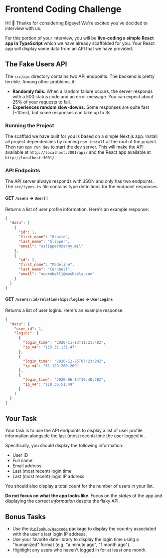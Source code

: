# Frontend Coding Challenge

Hi! 👋 Thanks for considering Bigeye! We're excited you've decided to interview with us.

For this portion of your interview, you will be **live-coding a simple React app in TypeScript** which we have
already scaffolded for you. Your React app will display some data from an API that we have provided.

## The Fake Users API

The `src/api` directory contains two API endpoints. The backend is pretty terrible. Among other problems, it:

- **Randomly fails.** When a random failure occurs, the server responds with a 500 status code and an error message.
  You can expect about 25% of your requests to fail.
- **Experiences random slow-downs.** Some responses are quite fast (~10ms), but some responses can take up to 3s.

### Running the Project

The scaffold we have built for you is based on a simple Next.js app. Install all project dependencies by running `npm install` at the root of the project. Then run `npm run dev` to start the dev server. This will make the API available at `http://localhost:3001/api/` and the React app available at `http://localhost:3001/`.

### API Endpoints

The API server always responds with JSON and only has two endpoints. The `src/types.ts` file contains type
definitions for the endpoint responses.

#### GET `/users` -> `User[]`

Returns a list of user profile information. Here's an example response:

```json
{
  "data": [
    {
      "id": 1,
      "first_name": "Orazio",
      "last_name": "Slipper",
      "email": "oslipper0@army.mil"
    },
    {
      "id": 2,
      "first_name": "Madeline",
      "last_name": "Cornbell",
      "email": "mcornbell1@mashable.com"
    }
  ]
}
```

#### GET `/users/:id/relationships/logins` -> `UserLogins`

Returns a list of user logins. Here's an example response:

```json
{
  "data": {
    "user_id": 1,
    "logins": [
      {
        "login_time": "2020-11-13T11:21:48Z",
        "ip_v4": "115.31.131.47"
      },
      {
        "login_time": "2020-12-25T07:23:24Z",
        "ip_v4": "61.129.200.209"
      },
      {
        "login_time": "2020-06-14T19:40:28Z",
        "ip_v4": "118.36.51.49"
      }
    ]
  }
}
```

## Your Task

Your task is to use the API endpoints to display a list of user profile information alongside the last (most recent)
time the user logged in.

Specifically, you should display the following information:

- User ID
- Full name
- Email address
- Last (most recent) login time
- Last (most recent) login IP address

You should also display a total count for the number of users in your list.

**Do not focus on what the app looks like**. Focus on the _states_ of the app and displaying the correct _information_
despite the flaky API.

## Bonus Tasks

- Use the [`@iplookup/geocode`](https://www.npmjs.com/package/@iplookup/geocode) package to display the country associated
  with the user's last login IP address.
- Use your favorite date library to display the login time using a "humanized" format (e.g. "a minute ago",
  "1 month ago").
- Highlight any users who haven't logged in for at least one month.
